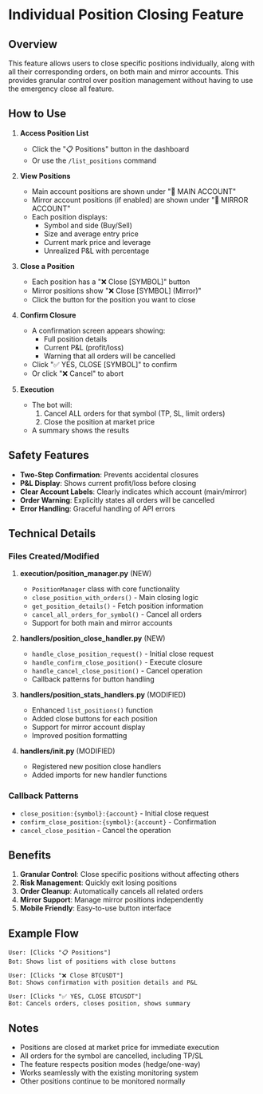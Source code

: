 # Individual Position Closing Feature

## Overview
This feature allows users to close specific positions individually, along with all their corresponding orders, on both main and mirror accounts. This provides granular control over position management without having to use the emergency close all feature.

## How to Use

1. **Access Position List**
   - Click the "📋 Positions" button in the dashboard
   - Or use the `/list_positions` command

2. **View Positions**
   - Main account positions are shown under "🏦 MAIN ACCOUNT"
   - Mirror account positions (if enabled) are shown under "🔄 MIRROR ACCOUNT"
   - Each position displays:
     - Symbol and side (Buy/Sell)
     - Size and average entry price
     - Current mark price and leverage
     - Unrealized P&L with percentage

3. **Close a Position**
   - Each position has a "❌ Close [SYMBOL]" button
   - Mirror positions show "❌ Close [SYMBOL] (Mirror)"
   - Click the button for the position you want to close

4. **Confirm Closure**
   - A confirmation screen appears showing:
     - Full position details
     - Current P&L (profit/loss)
     - Warning that all orders will be cancelled
   - Click "✅ YES, CLOSE [SYMBOL]" to confirm
   - Or click "❌ Cancel" to abort

5. **Execution**
   - The bot will:
     1. Cancel ALL orders for that symbol (TP, SL, limit orders)
     2. Close the position at market price
   - A summary shows the results

## Safety Features

- **Two-Step Confirmation**: Prevents accidental closures
- **P&L Display**: Shows current profit/loss before closing
- **Clear Account Labels**: Clearly indicates which account (main/mirror)
- **Order Warning**: Explicitly states all orders will be cancelled
- **Error Handling**: Graceful handling of API errors

## Technical Details

### Files Created/Modified

1. **execution/position_manager.py** (NEW)
   - `PositionManager` class with core functionality
   - `close_position_with_orders()` - Main closing logic
   - `get_position_details()` - Fetch position information
   - `cancel_all_orders_for_symbol()` - Cancel all orders
   - Support for both main and mirror accounts

2. **handlers/position_close_handler.py** (NEW)
   - `handle_close_position_request()` - Initial close request
   - `handle_confirm_close_position()` - Execute closure
   - `handle_cancel_close_position()` - Cancel operation
   - Callback patterns for button handling

3. **handlers/position_stats_handlers.py** (MODIFIED)
   - Enhanced `list_positions()` function
   - Added close buttons for each position
   - Support for mirror account display
   - Improved position formatting

4. **handlers/__init__.py** (MODIFIED)
   - Registered new position close handlers
   - Added imports for new handler functions

### Callback Patterns

- `close_position:{symbol}:{account}` - Initial close request
- `confirm_close_position:{symbol}:{account}` - Confirmation
- `cancel_close_position` - Cancel the operation

## Benefits

1. **Granular Control**: Close specific positions without affecting others
2. **Risk Management**: Quickly exit losing positions
3. **Order Cleanup**: Automatically cancels all related orders
4. **Mirror Support**: Manage mirror positions independently
5. **Mobile Friendly**: Easy-to-use button interface

## Example Flow

```
User: [Clicks "📋 Positions"]
Bot: Shows list of positions with close buttons

User: [Clicks "❌ Close BTCUSDT"]
Bot: Shows confirmation with position details and P&L

User: [Clicks "✅ YES, CLOSE BTCUSDT"]
Bot: Cancels orders, closes position, shows summary
```

## Notes

- Positions are closed at market price for immediate execution
- All orders for the symbol are cancelled, including TP/SL
- The feature respects position modes (hedge/one-way)
- Works seamlessly with the existing monitoring system
- Other positions continue to be monitored normally